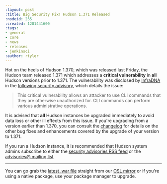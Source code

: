 ```yaml
---
:layout: post
:title: Big Security Fix! Hudson 1.371 Released
:nodeid: 235
:created: 1281441600
:tags:
- general
- core
- news
- releases
- jenkinsci
:author: rtyler
---
```

Hot on the heels of Hudson 1.370, which was released last Friday, the Hudson team released 1.371 which addresses a **critical vulnerability** in **all** Hudson versions prior to 1.371. The vulnerability was disclosed by [InfraDNA](https://infradna.com) in the [following security advisory](https://infradna.com/content/security-advisory-2010-08-09), which details the issue:

> This critical vulnerability allows an attacker to use CLI commands that they are otherwise unauthorized for. CLI commands can perform various administrative operations.

It is advised that **all** Hudson instances be upgraded immediately to avoid data loss or other ill effects from this issue. If you're upgrading from a version earlier than 1.370, you can consult the [changelog](/changelog) for details on the other bug fixes and enhancements covered by the upgrade of your version to 1.371.


If you run a Hudson instance, it is recommended that Hudson system admins subscribe to either the [security advisories RSS feed](https://feeds.feedburner.com/hudson-security-advisories) or the [advisories@ mailing list](advisories-subscribe@hudson.dev.java.net)
<!--break-->
----

You can go grab the [latest .war file](https://ftp.osuosl.org/pub/hudson/war/1.371/hudson.war) straight from our [OSL mirror](https://www.osuosl.org) or if you're using a native package, use your package manager to upgrade.
